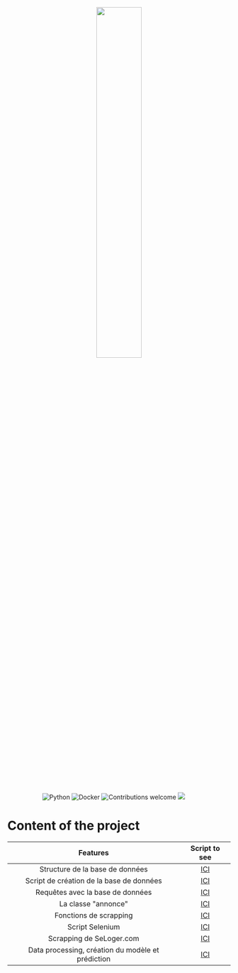 <p align="center"><img width=45% src="https://zupimages.net/up/20/03/0tej.png"></p>

&nbsp;&nbsp;&nbsp;&nbsp;&nbsp;&nbsp;&nbsp;&nbsp;&nbsp;&nbsp;&nbsp;&nbsp;&nbsp;&nbsp;&nbsp;&nbsp;&nbsp;&nbsp;&nbsp;
![Python](https://img.shields.io/badge/python-v3.7-blue.svg)
![Docker](https://img.shields.io/badge/docker-yes-green.svg)
![Contributions welcome](https://img.shields.io/badge/contributions-welcome-orange.svg)
<a href="https://github.com/Simplon-IA-Bdx-1/realestate-guillaume-nicos-pierre-silvia/commits/master"><img src="https://img.shields.io/github/last-commit/CCOSTAN/Home-AssistantConfig.svg?style=plasticr"/></a>



# Content of the project

|   Features   |  Script to see  |
|     :---:    |      :---:      |
| Structure de la base de données   | [ICI](https://github.com/Simplon-IA-Bdx-1/realestate-guillaume-nicos-pierre-silvia/blob/master/BDD/README.md)      |
| Script de création de la base de données     |  [ICI](https://github.com/Simplon-IA-Bdx-1/realestate-guillaume-nicos-pierre-silvia/blob/master/BDD/annonces.sql)        |
| Requêtes avec la base de données     |  [ICI](https://github.com/Simplon-IA-Bdx-1/realestate-guillaume-nicos-pierre-silvia/blob/master/scrapper/query.py)        |
| La classe "annonce"     |  [ICI](https://github.com/Simplon-IA-Bdx-1/realestate-guillaume-nicos-pierre-silvia/blob/master/scrapper/annonce.py)        |
| Fonctions de scrapping  | [ICI](https://github.com/Simplon-IA-Bdx-1/realestate-guillaume-nicos-pierre-silvia/blob/master/scrapper/scrap.py)      |
| Script Selenium  | [ICI](https://github.com/Simplon-IA-Bdx-1/realestate-guillaume-nicos-pierre-silvia/blob/master/scrapper/selenium.ipynb)      |
| Scrapping de SeLoger.com   | [ICI](https://github.com/Simplon-IA-Bdx-1/realestate-guillaume-nicos-pierre-silvia/blob/master/scrapper/scrapper.py)      |
| Data processing, création du modèle et prédiction  | [ICI](https://github.com/Simplon-IA-Bdx-1/realestate-guillaume-nicos-pierre-silvia/blob/master/notebooks/Model.ipynb)      |
